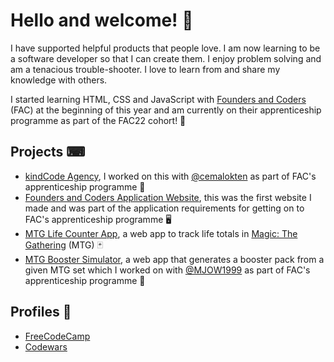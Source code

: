 # Hello and welcome! 👋

I have supported helpful products that people love. I am now learning to be a software developer so that I can create them. I enjoy problem solving and am a tenacious trouble-shooter. I love to learn from and share my knowledge with others.

I started learning HTML, CSS and JavaScript with [Founders and Coders](https://www.foundersandcoders.com/) (FAC) at the beginning of this year and am currently on their apprenticeship programme as part of the FAC22 cohort! 🎉

## Projects ⌨

- [kindCode Agency](https://fac22.github.io/kindcode/), I worked on this with [@cemalokten](https://github.com/cemalokten) as part of FAC's apprenticeship programme 🤖
- [Founders and Coders Application Website](https://lopezelpesado.github.io/application-website/), this was the first website I made and was part of the application requirements for getting on to FAC's apprenticeship programme 🖥
- [MTG Life Counter App](https://lopezelpesado.github.io/mtgLifeApp/), a web app to track life totals in [Magic: The Gathering](https://mtg.fandom.com/wiki/Magic:_The_Gathering) (MTG) 🃏
- [MTG Booster Simulator](https://fac22.github.io/michaelAlexAPI/), a web app that generates a booster pack from a given MTG set which I worked on with [@MJOW1999](https://github.com/MJOW1999) as part of FAC's apprenticeship programme 🎲

## Profiles 👨

- [FreeCodeCamp](https://www.freecodecamp.org/lopezelpesado)
- [Codewars](https://www.codewars.com/users/lopezelpesado)